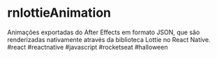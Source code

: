 # rnlottieAnimation
Animações exportadas do After Effects em formato JSON, que são renderizadas nativamente 
através da biblioteca Lottie no React Native.
#react #reactnative #javascript #rocketseat #halloween


